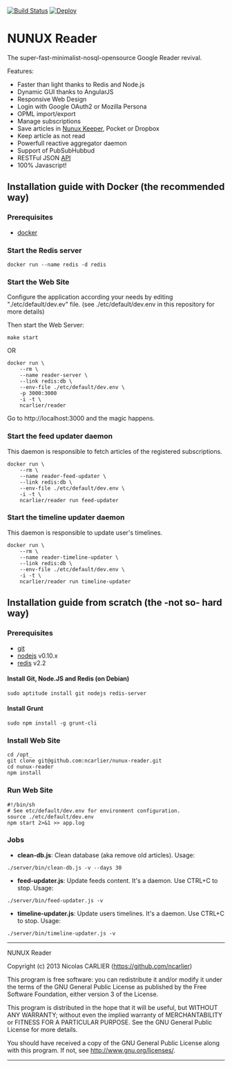 [![Build Status](https://travis-ci.org/ncarlier/nunux-reader.svg)](https://travis-ci.org/ncarlier/nunux-reader)
[![Deploy](https://www.herokucdn.com/deploy/button.png)](https://heroku.com/deploy?template=https://github.com/ncarlier/nunux-reader)

# NUNUX Reader

The super-fast-minimalist-nosql-opensource Google Reader revival.

Features:

 * Faster than light thanks to Redis and Node.js
 * Dynamic GUI thanks to AngularJS
 * Responsive Web Design
 * Login with Google OAuth2 or Mozilla Persona
 * OPML import/export
 * Manage subscriptions
 * Save articles in [Nunux Keeper](http://keeper.nunux.org), Pocket or Dropbox
 * Keep article as not read
 * Powerfull reactive aggregator daemon
 * Support of PubSubHubbud
 * RESTFul JSON [API](http://reader.nunux.org/doc/)
 * 100% Javascript!

## Installation guide with Docker (the recommended way)

### Prerequisites

* [docker](http://www.docker.com/)

### Start the Redis server

    docker run --name redis -d redis

### Start the Web Site

Configure the application according your needs by editing "./etc/default/dev.ev" file.
(see ./etc/default/dev.env in this repository for more details)

Then start the Web Server:

```
make start
```

OR

```
docker run \
    --rm \
    --name reader-server \
    --link redis:db \
    --env-file ./etc/default/dev.env \
    -p 3000:3000
    -i -t \
    ncarlier/reader
```

Go to http://localhost:3000 and the magic happens.

### Start the feed updater daemon

This daemon is responsible to fetch articles of  the registered subscriptions.

```
docker run \
    --rm \
    --name reader-feed-updater \
    --link redis:db \
    --env-file ./etc/default/dev.env \
    -i -t \
    ncarlier/reader run feed-updater
```

### Start the timeline updater daemon

This daemon is responsible to update user's timelines.

```
docker run \
    --rm \
    --name reader-timeline-updater \
    --link redis:db \
    --env-file ./etc/default/dev.env \
    -i -t \
    ncarlier/reader run timeline-updater
```

## Installation guide from scratch (the -not so- hard way)

### Prerequisites

* [git](http://git-scm.com/)
* [nodejs](http://nodejs.org/) v0.10.x
* [redis](http://redis.io/) v2.2

#### Install Git, Node.JS and Redis (on Debian)

```
sudo aptitude install git nodejs redis-server
```

#### Install Grunt

```
sudo npm install -g grunt-cli
```

### Install Web Site

```
cd /opt_
git clone git@github.com:ncarlier/nunux-reader.git
cd nunux-reader
npm install
```

### Run Web Site

```
#!/bin/sh
# See etc/default/dev.env for environment configuration.
source ./etc/default/dev.env
npm start 2>&1 >> app.log
```

### Jobs

* **clean-db.js**: Clean database (aka remove old articles). Usage:

```
./server/bin/clean-db.js -v --days 30
```

* **feed-updater.js**: Update feeds content. It's a daemon. Use CTRL+C to stop. Usage:

```
./server/bin/feed-updater.js -v
```

* **timeline-updater.js**: Update users timelines. It's a daemon. Use CTRL+C to stop. Usage:

```
./server/bin/timeline-updater.js -v
```


------------------------------------------------------------------------------

NUNUX Reader

Copyright (c) 2013 Nicolas CARLIER (https://github.com/ncarlier)

This program is free software: you can redistribute it and/or modify
it under the terms of the GNU General Public License as published by
the Free Software Foundation, either version 3 of the License.

This program is distributed in the hope that it will be useful,
but WITHOUT ANY WARRANTY; without even the implied warranty of
MERCHANTABILITY or FITNESS FOR A PARTICULAR PURPOSE.  See the
GNU General Public License for more details.

You should have received a copy of the GNU General Public License
along with this program.  If not, see <http://www.gnu.org/licenses/>.

------------------------------------------------------------------------------
